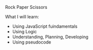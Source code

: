 Rock Paper Scissors

What I will learn:

- Using JavaScript fuindamentals
- Using Logic
- Understanding, Planning, Developing
- Using pseudocode

